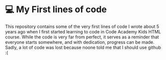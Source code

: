 # 💻 My First lines of code

This repository contains some of the very first lines of code I wrote about 5 years ago when I first started learning to code in Code Academy Kids HTML course. While the code is very far from perfect, it serves as a reminder that everyone starts somewhere, and with dedication, progress can be made. Sadly, a lot of code was lost because noone told me that I should use github :(
